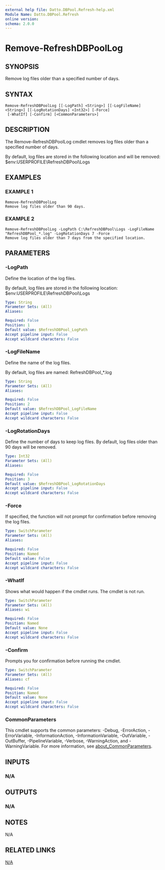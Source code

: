 ```yaml
---
external help file: Datto.DBPool.Refresh-help.xml
Module Name: Datto.DBPool.Refresh
online version:
schema: 2.0.0
---
```


# Remove-RefreshDBPoolLog

## SYNOPSIS
Remove log files older than a specified number of days.

## SYNTAX

```
Remove-RefreshDBPoolLog [[-LogPath] <String>] [[-LogFileName] <String>] [[-LogRotationDays] <Int32>] [-Force]
 [-WhatIf] [-Confirm] [<CommonParameters>]
```

## DESCRIPTION
The Remove-RefreshDBPoolLog cmdlet removes log files older than a specified number of days.

By default, log files are stored in the following location and will be removed:
    $env:USERPROFILE\RefreshDBPool\Logs

## EXAMPLES

### EXAMPLE 1
```
Remove-RefreshDBPoolLog
Remove log files older than 90 days.
```

### EXAMPLE 2
```
Remove-RefreshDBPoolLog -LogPath C:\RefreshDBPool\Logs -LogFileName "RefreshDBPool_*.log" -LogRotationDays 7 -Force
Remove log files older than 7 days from the specified location.
```

## PARAMETERS

### -LogPath
Define the location of the log files.

By default, log files are stored in the following location:
    $env:USERPROFILE\RefreshDBPool\Logs

```yaml
Type: String
Parameter Sets: (All)
Aliases:

Required: False
Position: 1
Default value: $RefreshDBPool_LogPath
Accept pipeline input: False
Accept wildcard characters: False
```

### -LogFileName
Define the name of the log files.

By default, log files are named:
    RefreshDBPool_*.log

```yaml
Type: String
Parameter Sets: (All)
Aliases:

Required: False
Position: 2
Default value: $RefreshDBPool_LogFileName
Accept pipeline input: False
Accept wildcard characters: False
```

### -LogRotationDays
Define the number of days to keep log files.
By default, log files older than 90 days will be removed.

```yaml
Type: Int32
Parameter Sets: (All)
Aliases:

Required: False
Position: 3
Default value: $RefreshDBPool_LogRotationDays
Accept pipeline input: False
Accept wildcard characters: False
```

### -Force
If specified, the function will not prompt for confirmation before removing the log files.

```yaml
Type: SwitchParameter
Parameter Sets: (All)
Aliases:

Required: False
Position: Named
Default value: False
Accept pipeline input: False
Accept wildcard characters: False
```

### -WhatIf
Shows what would happen if the cmdlet runs.
The cmdlet is not run.

```yaml
Type: SwitchParameter
Parameter Sets: (All)
Aliases: wi

Required: False
Position: Named
Default value: None
Accept pipeline input: False
Accept wildcard characters: False
```

### -Confirm
Prompts you for confirmation before running the cmdlet.

```yaml
Type: SwitchParameter
Parameter Sets: (All)
Aliases: cf

Required: False
Position: Named
Default value: None
Accept pipeline input: False
Accept wildcard characters: False
```

### CommonParameters
This cmdlet supports the common parameters: -Debug, -ErrorAction, -ErrorVariable, -InformationAction, -InformationVariable, -OutVariable, -OutBuffer, -PipelineVariable, -Verbose, -WarningAction, and -WarningVariable. For more information, see [about_CommonParameters](http://go.microsoft.com/fwlink/?LinkID=113216).

## INPUTS

### N/A
## OUTPUTS

### N/A
## NOTES
N/A

## RELATED LINKS

[N/A]()


